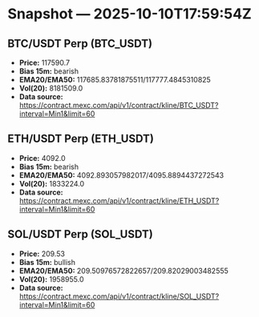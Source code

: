 # Snapshot — 2025-10-10T17:59:54Z

## BTC/USDT Perp (BTC_USDT)
- **Price:** 117590.7
- **Bias 15m:** bearish
- **EMA20/EMA50:** 117685.83781875511/117777.4845310825
- **Vol(20):** 8181509.0
- **Data source:** https://contract.mexc.com/api/v1/contract/kline/BTC_USDT?interval=Min1&limit=60

## ETH/USDT Perp (ETH_USDT)
- **Price:** 4092.0
- **Bias 15m:** bearish
- **EMA20/EMA50:** 4092.893057982017/4095.8894437272543
- **Vol(20):** 1833224.0
- **Data source:** https://contract.mexc.com/api/v1/contract/kline/ETH_USDT?interval=Min1&limit=60

## SOL/USDT Perp (SOL_USDT)
- **Price:** 209.53
- **Bias 15m:** bullish
- **EMA20/EMA50:** 209.50976572822657/209.82029003482555
- **Vol(20):** 1958955.0
- **Data source:** https://contract.mexc.com/api/v1/contract/kline/SOL_USDT?interval=Min1&limit=60
